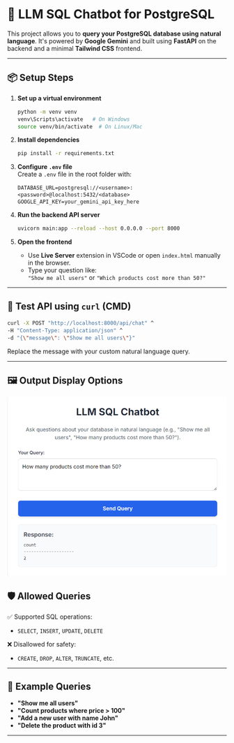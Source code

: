 
# 🧠 LLM SQL Chatbot for PostgreSQL

This project allows you to **query your PostgreSQL database using natural language**. It's powered by **Google Gemini** and built using **FastAPI** on the backend and a minimal **Tailwind CSS** frontend.

---

## 📦 Setup Steps

1. **Set up a virtual environment**  
   ```bash
   python -m venv venv
   venv\Scripts\activate   # On Windows
   source venv/bin/activate  # On Linux/Mac
   ```

2. **Install dependencies**  
   ```bash
   pip install -r requirements.txt
   ```

3. **Configure `.env` file**  
   Create a `.env` file in the root folder with:
   ```dotenv
   DATABASE_URL=postgresql://<username>:<password>@localhost:5432/<database>
   GOOGLE_API_KEY=your_gemini_api_key_here
   ```

4. **Run the backend API server**
   ```bash
   uvicorn main:app --reload --host 0.0.0.0 --port 8000
   ```

5. **Open the frontend**
   - Use **Live Server** extension in VSCode or open `index.html` manually in the browser.
   - Type your question like:  
     `"Show me all users"` or `"Which products cost more than 50?"`

---

## 📡 Test API using `curl` (CMD)

```bash
curl -X POST "http://localhost:8000/api/chat" ^
-H "Content-Type: application/json" ^
-d "{\"message\": \"Show me all users\"}"
```

Replace the message with your custom natural language query.

---

## 🖼️ Output Display Options
  ![Output](https://github.com/adityagit-creator/llmsqlpostgres/blob/main/Screenshot%202025-07-23%20184442.png)
## 🛡️ Allowed Queries

✅ Supported SQL operations:
- `SELECT`, `INSERT`, `UPDATE`, `DELETE`

❌ Disallowed for safety:
- `CREATE`, `DROP`, `ALTER`, `TRUNCATE`, etc.

---

## 🧪 Example Queries

- **"Show me all users"**
- **"Count products where price > 100"**
- **"Add a new user with name John"**
- **"Delete the product with id 3"**

---
